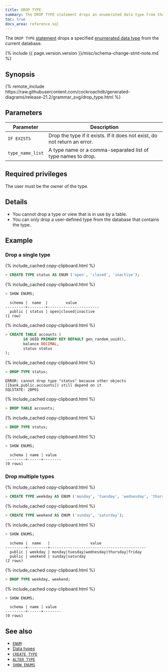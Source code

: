 ```yaml
---
title: DROP TYPE
summary: The DROP TYPE statement drops an enumerated data type from the database.
toc: true
docs_area: reference.sql
---
```


The `DROP TYPE` [statement](sql-statements.html) drops a specified [enumerated data type](enum.html) from the current database.

{% include {{ page.version.version }}/misc/schema-change-stmt-note.md %}

## Synopsis

<div>
{% remote_include https://raw.githubusercontent.com/cockroachdb/generated-diagrams/release-21.2/grammar_svg/drop_type.html %}
</div>

## Parameters

Parameter | Description
----------|------------
`IF EXISTS` | Drop the type if it exists. If it does not exist, do not return an error.
`type_name_list` | A type name or a comma-separated list of type names to drop.

## Required privileges

The user must be the owner of the type.

## Details

- You cannot drop a type or view that is in use by a table.
- You can only drop a user-defined type from the database that contains the type.

## Example

### Drop a single type

{% include_cached copy-clipboard.html %}
~~~ sql
> CREATE TYPE status AS ENUM ('open', 'closed', 'inactive');
~~~

{% include_cached copy-clipboard.html %}
~~~ sql
> SHOW ENUMS;
~~~

~~~
  schema |  name  |        value
---------+--------+-----------------------
  public | status | open|closed|inactive
(1 row)
~~~

{% include_cached copy-clipboard.html %}
~~~ sql
> CREATE TABLE accounts (
        id UUID PRIMARY KEY DEFAULT gen_random_uuid(),
        balance DECIMAL,
        status status
);
~~~

{% include_cached copy-clipboard.html %}
~~~ sql
> DROP TYPE status;
~~~

~~~
ERROR: cannot drop type "status" because other objects ([bank.public.accounts]) still depend on it
SQLSTATE: 2BP01
~~~

{% include_cached copy-clipboard.html %}
~~~ sql
> DROP TABLE accounts;
~~~

{% include_cached copy-clipboard.html %}
~~~ sql
> DROP TYPE status;
~~~

{% include_cached copy-clipboard.html %}
~~~ sql
> SHOW ENUMS;
~~~

~~~
  schema | name | value
---------+------+--------
(0 rows)
~~~

### Drop multiple types

{% include_cached copy-clipboard.html %}
~~~ sql
> CREATE TYPE weekday AS ENUM ('monday', 'tuesday', 'wednesday', 'thursday', 'friday');
~~~

{% include_cached copy-clipboard.html %}
~~~ sql
> CREATE TYPE weekend AS ENUM ('sunday', 'saturday');
~~~

{% include_cached copy-clipboard.html %}
~~~ sql
> SHOW ENUMS;
~~~

~~~
  schema |  name   |                  value
---------+---------+-------------------------------------------
  public | weekday | monday|tuesday|wednesday|thursday|friday
  public | weekend | sunday|saturday
(2 rows)
~~~


{% include_cached copy-clipboard.html %}
~~~ sql
> DROP TYPE weekday, weekend;
~~~

{% include_cached copy-clipboard.html %}
~~~ sql
> SHOW ENUMS;
~~~

~~~
  schema | name | value
---------+------+--------
(0 rows)
~~~

## See also

- [`ENUM`](enum.html)
- [Data types](data-types.html)
- [`CREATE TYPE`](create-type.html)
- [`ALTER TYPE`](alter-type.html)
- [`SHOW ENUMS`](show-enums.html)
